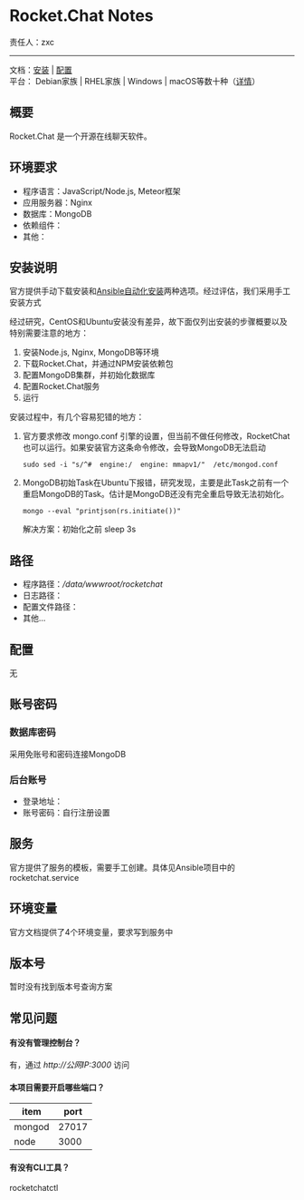 #  Rocket.Chat Notes

责任人：zxc

---
 
文档：[安装](https://docs.rocket.chat/installation/manual-installation/ubuntu/) | [配置](https://docs.rocket.chat/installation/manual-installation/ubuntu/)  
平台： Debian家族 | RHEL家族 | Windows | macOS等数十种（[详情](https://github.com/RocketChat/Rocket.Chat#deployment)）



## 概要

Rocket.Chat 是一个开源在线聊天软件。

## 环境要求

* 程序语言：JavaScript/Node.js, Meteor框架
* 应用服务器：Nginx
* 数据库：MongoDB
* 依赖组件： 
* 其他：

## 安装说明

官方提供手动下载安装和[Ansible自动化安装]()两种选项。经过评估，我们采用手工安装方式

经过研究，CentOS和Ubuntu安装没有差异，故下面仅列出安装的步骤概要以及特别需要注意的地方：

1. 安装Node.js, Nginx, MongoDB等环境
2. 下载Rocket.Chat，并通过NPM安装依赖包
3. 配置MongoDB集群，并初始化数据库
4. 配置Rocket.Chat服务
5. 运行

安装过程中，有几个容易犯错的地方：

1. 官方要求修改 mongo.conf 引擎的设置，但当前不做任何修改，RocketChat也可以运行。如果安装官方这条命令修改，会导致MongoDB无法启动
   ```
   sudo sed -i "s/^#  engine:/  engine: mmapv1/"  /etc/mongod.conf 
   ```
2. MongoDB初始Task在Ubuntu下报错，研究发现，主要是此Task之前有一个重启MongoDB的Task。估计是MongoDB还没有完全重启导致无法初始化。
   ```
   mongo --eval "printjson(rs.initiate())"
   ```
   解决方案：初始化之前 sleep 3s


## 路径

* 程序路径：*/data/wwwroot/rocketchat*  
* 日志路径： 
* 配置文件路径：
* 其他...

## 配置

无

## 账号密码

### 数据库密码

采用免账号和密码连接MongoDB

### 后台账号

* 登录地址：
* 账号密码：自行注册设置

## 服务

官方提供了服务的模板，需要手工创建。具体见Ansible项目中的 rocketchat.service

## 环境变量

官方文档提供了4个环境变量，要求写到服务中

## 版本号

暂时没有找到版本号查询方案

## 常见问题

#### 有没有管理控制台？

有，通过 *http://公网IP:3000* 访问

#### 本项目需要开启哪些端口？
| item       | port  |
| --------- | ----- |
|mongod |  27017|  
|node   |3000  |

#### 有没有CLI工具？

rocketchatctl
